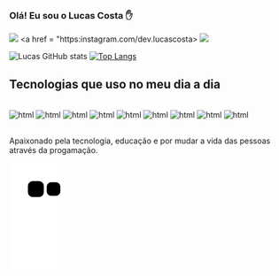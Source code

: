 
### Olá! Eu sou o Lucas Costa ✋


<a href = "mailto:dev.lucascosta@gmail.com"> <img src="https://img.shields.io/badge/Gmail-D14836?style=for-the-badge&logo=gmail&logoColor=white" target="_blank"></a>
<a href = "https:instagram.com/dev.lucascosta> <img src="https://img.shields.io/badge/Instagram-E4405F?style=for-the-badge&logo=instagram&logoColor=white" target="_blank"></a>

<div>

![Lucas GitHub stats](https://github-readme-stats.vercel.app/api?username=devlucascosta&show_icons=true&theme=dark)
[![Top Langs](https://github-readme-stats.vercel.app/api/top-langs/?username=devlucascosta)](https://github.com/devlucascosta/github-readme-stats)

</div>

## Tecnologias que uso no meu dia a dia

<div style="display:inline_block"><br/>
<img align="cen" alt="html"src="https://img.shields.io/badge/HTML5-E34F26?style=for-the-badge&logo=html5&logoColor=white" />
<img align="cen" alt="html"src="https://img.shields.io/badge/HTML-239120?style=for-the-badge&logo=html5&logoColor=white" />
<img align="cen" alt="html"src="https://img.shields.io/badge/C%23-239120?style=for-the-badge&logo=c-sharp&logoColor=white" />
<img align="cen" alt="html"src="https://img.shields.io/badge/CSS-239120?&style=for-the-badge&logo=css3&logoColor=white" />
<img align="cen" alt="html"src="https://img.shields.io/badge/C%2B%2B-00599C?style=for-the-badge&logo=c%2B%2B&logoColor=white" />
<img align="cen" alt="html"src="https://img.shields.io/badge/Python-3776AB?style=for-the-badge&logo=python&logoColor=white" />
<img align="cen" alt="html"src="https://img.shields.io/badge/Java-ED8B00?style=for-the-badge&logo=java&logoColor=white" />
<img align="cen" alt="html"src="https://img.shields.io/badge/JavaScript-F7DF1E?style=for-the-badge&logo=javascript&logoColor=black" />
<img align="cen" alt="html"src="https://img.shields.io/badge/React-20232A?style=for-the-badge&logo=react&logoColor=61DAFB" />

##
Apaixonado pela tecnologia, educação e por mudar a vida das pessoas através da progamação.


![snake gif](https://github.com/Formandodev/Formandodev/blob/output/github-contribution-grid-snake.svg)

